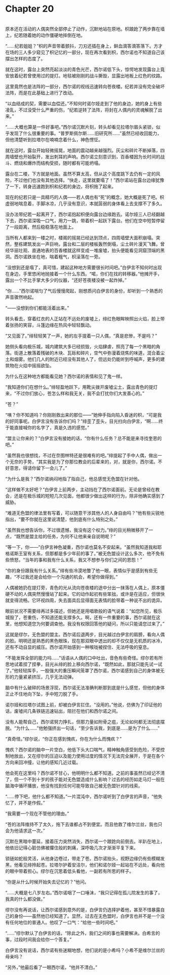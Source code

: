 # Chapter 20

<br>
原本还在活动的人偶突然全部停止了动作，沉默地站在原地。枳踉跄了两步靠在墙上，纪若随着她的动作僵硬地摔倒在地。

“……纪若姐姐？”枳的声音带着颤抖，刀刃还插在身上，鲜血滴答滴答落下。方才在场的三人多少窥见了枳记忆的一部分，现在再次看到枳，西尔诺也不知道自己该摆出怎样的态度了。

就在这时，露台上突然亮起淡淡的青色光芒，西尔诺低下头，惊愕地发现露台上竟安放着纪若曾使用过的提灯。地毯被刚刚的战斗撕毁，显露出地板上红色的纹路。

这里竟然也是法阵的一部分，西尔诺的视线迅速转向苍夜楼。纪若并没有完全破坏法阵，而是在此基础上进行了改动。

“以血结成的契，需要以血偿还。”不知何时诺尔娅走到了他的身边，她的身上有些凌乱，不过没受什么严重的伤，“纪若逆转了法阵，将封在人偶内的灵魂解脱了出来。”

“……大概也算是一件好事吧。”西尔诺沉默片刻，转头却看见拉塔尔眉头紧锁，似乎发现了什么很重要的事。“普罗斯佩尔斯……旧研究所……”虽然已经收回能力，但他清楚听到拉塔尔在喃喃念着什么，神色愣怔。

就在这时，露台开始轻微摇晃，地面的震动越来越强烈。灰尘和碎片不断掉落，四周墙壁也开始裂开，发出刺耳的声响。西尔诺立刻意识到，百香楼因为长时间的战斗、燃烧和爆炸而结构受损，随时都有可能坍塌。

露台在二楼，下方就是地面。虽然不算太高，但从这个高度跳下去仍有一定的风险，不过他们也没有其他选择。“快走，这里就要塌了！”西尔诺站在露台边缘犹豫了一下，转身迅速跑到枳和纪若的身边，将枳拖了起来。

现在的纪若只是一具精巧的人偶——若人偶也有“死”的概念，她大概是死了吧。枳虚弱地喘息着，手脚冰凉，几乎没有意识，本就孱弱的身体看上去支撑不了多久。

没办法带纪若一起离开了，西尔诺抱起枳便向露台边缘跑去。诺尔娅三人已经翻越下去，西尔诺深吸一口气，用力一跳，带着枳一起跃下露台。他们在空中短暂停留了一段距离，然后稳稳落在地面上。

当所有人都来到一楼之时，楼阁的摇晃已经达到顶点，四周墙壁大面积崩塌。突然，整栋建筑发出一声巨响，露台和二层的楼板轰然倒塌，尘土碎片漫天飞舞。曾经华丽壮观、直通地表的百香楼就这样变成一堆废墟，抬头便能看见洞窟顶端的黑洞。西尔诺跌坐在地，喘着粗气，枳滚落在一旁。

“没想到还是塌了，真可惜，建起这种地方需要很长时间吧。”白伊言不知何时出现在身边，手里悠闲地抛接着一个什么东西。“喏，你们在找的转移器。”他摊开手，露出一个不比手掌大多少的仪器，“还好苍夜楼没被一起炸掉。”

“你……”西尔诺喘匀了气后慢慢爬起，刚想质问白伊言的身份，却听到一个熟悉的声音骤然响起。

“——没想到你们都能活着出来。”

转头看去，穿着红衣的人正站在不远处的废墟上，绯红色眼眸映照出火焰，脸上带着张扬的笑容，斗篷边缘在热风中轻轻飘动。

“又见面了。”绯轻轻笑了一声，她的左手提着一只人偶，“真是悲惨，不是吗？”

她侧头看向极乐城，城内建筑大多已经损毁，火焰肆虐，照亮了每一个黑暗的角落。街道上散落着残破的木块、瓦砾和碎片，空气中弥漫着烧焦的味道，混合着尘土和烟雾。他们几人的附近已经没有其他人了，但远处仍能听到呼喊声，更多的建筑物在火焰中摇摇欲坠。

为什么在这种地方都能看见她？西尔诺的表情和见了鬼一样。

“我知道你们在想什么。”绯轻盈地跃下，用靴尖拨开废墟尘土，露出青色的提灯来，“不过你们放心，苍怎么样和我无关，我不会打扰你们大发善心的。”

“苍？”

“咦？你不知道吗？你刚刚救出来的那位——”她伸手指向陷入昏迷的枳，“可是我的好同事呢。白伊言没有告诉你们吗？”绯歪了歪头，目光扫向白伊言，“啊……终于能直接喊你的名字了，真是久违的感觉。”

“盟主让你来的？”白伊言没有接她的话，“你有什么任务？总不能是来寻找奎恩的吧。”

“虽然我也很想找，不过在奈图林特还是很难有的吧。”绯提起了手中人偶，做出一个无奈的手势，“其实我是为了你那位教会的后辈来的，对，就是你，西尔诺。不好意思，得请你留下一会儿了。”

“为什么是我？”西尔诺纳闷地指了指自己，他总感觉无色盟在针对他。

“这样做不太好吧？”白伊言上前两步，主动挡在了西尔诺面前。无论是曾经在教会，还是在极乐城的短短几次见面，他都很少做出这样的行为，除非他确实感到了威胁。

“难道无色盟的律法里有写着，可以随意干涉其他人的人身自由吗？”他有些尖锐地指出，“要不你就在这里说清楚，他到底有什么特别之处。”

“虽然我也想告诉你，不过很遗憾，我没有这个权力。”绯的目光稍微移开了一点，“既然是盟主给的任务，为何不让他来亲自说明呢？”

“等一下，你——”白伊言神色凝重，西尔诺也莫名不安起来。“虽然我知道我和耶格诺斯王室有关系，但那都是多少年前的事了。”被无色盟设计这么多次，他不免有些愤怒，“当年的事和我有什么关系，我又不想参与你们之间的恩怨！”

“你的身份跟我有什么关系。”绯有些冷漠地瞥了他一眼，表情似乎是感到有些无趣，“不过我还是会给你一个沟通的机会，希望你做得到。”

人偶被她扔在提灯旁，青色的光从流向苍夜楼的途中分出一抹落在人偶上，原本僵硬不动的人偶突然慢慢站了起来。它的动作起初有些笨拙，或许是在适应，但很快就变得流畅。它环视四周，失去面具后显得面无表情的脸带着一种说不出的诡异。

眼前状况不需要绯再过多描述，但她还是用唱歌般的语气说着：“如您所见，极乐城毁了，苍重伤，不知道还能支撑多久。啊，还有一件重要的事，西尔诺就在这里，他想知道您为何要调查他。我没有权限回答他的疑问，所以只能请您过来了。”

这就是缪尔，无色盟的盟主。西尔诺后退两步，目光越过白伊言的肩膀，看向人偶的脸。明明还是熟悉的黑色眼珠，现在那双眼中透出的却不仅仅是无机质的冰冷，还有不动自显的威压。西尔诺开始感到一种喉咙被捏住、无法呼吸的窒息。

“不能发挥全部的能力吗……”话语从人偶的口中吐出，音色有些奇怪。缪尔若有所思地试着捏了捏拳，目光从绯的脸上移向西尔诺，“既然如此，那就只能先试一试了。”他轻轻挥手，一股强大的重压瞬间笼罩了西尔诺，西尔诺感到自己的身体被无形的力量紧紧挤压，几乎无法动弹。

脑中有什么破碎的场景浮现，西尔诺无法准确判断那到底是什么感觉，但他的身体正止不住地向下坠，手中短刀脱了手。

诺尔娅和拉塔尔试图上前，却被白伊言拦住。“没用的。”他说，仿佛为了印证他的话，废墟间几条铁链迅速钻出，阻拦在他们和西尔诺之间。

没有人能帮自己，西尔诺努力挣扎，但那力量如附骨之疽，无论如何都无法彻底摆脱。“为什么……”他勉强挤出一句话，“至少告诉我，到底是……是为了什么……”

“真奇怪。”缪尔说，“你正在感到愧疚，你在为什么而愧疚？”

愧疚？西尔诺的脑中一片空白，他低下头大口喘气，精神触角感受到危险，不受控制地放出，又在缪尔的压迫以及能力使用过度的情况下无法完全展开，于是在各个方向来回冲撞，让他的感知几近过载。

他会死在这里吗？西尔诺不甘心，他明明什么都不知道。之前的事虽然已经记不清了，但一个不到十岁的孩子能对无色盟造成什么影响？过去的经历如走马灯一般在脑海中循环播放，他没有找到任何可能导致自己被无色盟针对的线索。

“……停下吧，他什么都不知道。”一片混沌中，西尔诺听到了白伊言的声音，“他失忆了，并不是作假。”

“我需要一个现在不管他的理由。”

“苍的法阵维持不了太久，拖下去谁都占不到便宜。而且他救了维尔兰丝，我也只会为他请求这一次。”

沉默在黑暗中蔓延，接着压力突然消失，西尔诺一个踉跄向前倒去。半趴在地上，他依旧记得心脏仿佛被攥住般的刺痛，深呼吸几次才渐渐平复下来。

锁链如蛇般灵活，从他身边卷过，带走了苍。西尔诺抬头，视野边缘仍有些模糊发黑，他看见绯拎起苍。拉塔尔护着安洁尔，他们和诺尔娅一起站在不远处，看向他的眼中带着担心。缪尔在沉思着低头看他，一副若有所思的样子。

“你是从什么时候开始失去记忆的？”他问。

“……大概是七八岁左右。”西尔诺咽了一口唾沫，“我只记得在孤儿院发生的事了，我真的什么都没做。”

缪尔没有再说话，让西尔诺感到意外的是，白伊言仍选择护着他，甚至不惜暴露自己的身份——虽然他已经知道了。显然，过去在无色盟时，白伊言也并不是一个没有任何地位的普通人。他叹了一口气：“给他一些时间吧。”

“……”缪尔默认了白伊言的话，“除此之外，我们之间的事也需要解决。白希言的事，过段时间我会给你一个答复。”

白伊言没有说话，西尔诺有些迷糊地想，他们说的是小希吗？小希不是维尔兰丝的母亲吗？

“另外，”他最后看了一眼西尔诺，“他并不清白。”
